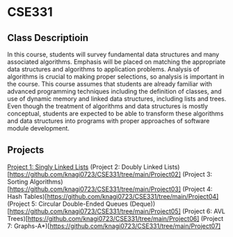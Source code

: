# CSE331

## Class Descriptioin
In this course, students will survey fundamental data structures and many associated algorithms. Emphasis will be placed on matching the appropriate data structures and algorithms to application problems. Analysis of algorithms is crucial to making proper selections, so analysis is important in the course. This course assumes that students are already familiar with advanced programming techniques including the definition of classes, and use of dynamic memory and linked data structures, including lists and trees. Even though the treatment of algorithms and data structures is mostly conceptual, students are expected to be able to transform these algorithms and data structures into programs with proper approaches of software module development.

## Projects

[Project 1: Singly Linked Lists](https://github.com/knagi0723/CSE331/tree/main/Project01)
(Project 2: Doubly Linked Lists)[https://github.com/knagi0723/CSE331/tree/main/Project02]
(Project 3: Sorting Algorithms)[https://github.com/knagi0723/CSE331/tree/main/Project03]
(Project 4: Hash Tables)[https://github.com/knagi0723/CSE331/tree/main/Project04]
(Project 5: Circular Double-Ended Queues (Deque))[https://github.com/knagi0723/CSE331/tree/main/Project05]
(Project 6: AVL Trees)[https://github.com/knagi0723/CSE331/tree/main/Project06]
(Project 7: Graphs-A*)[https://github.com/knagi0723/CSE331/tree/main/Project07]
